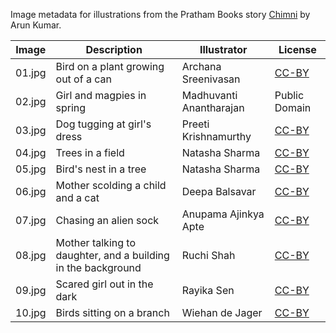 Image metadata for illustrations from the Pratham Books story [Chimni](https://storyweaver.org.in/stories/5227-chimni) by Arun Kumar.

Image | Description | Illustrator | License
----- | ----------- | ----------- | -------
01.jpg | Bird on a plant growing out of a can | Archana Sreenivasan | [CC-BY](https://creativecommons.org/licenses/by/4.0/)
02.jpg | Girl and magpies in spring | Madhuvanti Anantharajan | Public Domain
03.jpg | Dog tugging at girl's dress | Preeti Krishnamurthy | [CC-BY](https://creativecommons.org/licenses/by/4.0/)
04.jpg | Trees in a field | Natasha Sharma | [CC-BY](https://creativecommons.org/licenses/by/4.0/)
05.jpg | Bird's nest in a tree  | Natasha Sharma | [CC-BY](https://creativecommons.org/licenses/by/4.0/)
06.jpg | Mother scolding a child and a cat | Deepa Balsavar | [CC-BY](https://creativecommons.org/licenses/by/4.0/)
07.jpg | Chasing an alien sock | Anupama Ajinkya Apte | [CC-BY](https://creativecommons.org/licenses/by/4.0/)
08.jpg | Mother talking to daughter, and a building in the background | Ruchi Shah | [CC-BY](https://creativecommons.org/licenses/by/4.0/)
09.jpg | Scared girl out in the dark | Rayika Sen | [CC-BY](https://creativecommons.org/licenses/by/4.0/)
10.jpg | Birds sitting on a branch | Wiehan de Jager | [CC-BY](https://creativecommons.org/licenses/by/4.0/)
